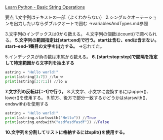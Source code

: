 [Learn Python - Basic String Operations](https://www.learnpython.org/en/Basic_String_Operations)

要点
1.文字列はテキストの一部（よくわからない）
2.シングルクオーテーションを出力したいならダブルクオートで囲む
→variablesAndTypes.md参照

3.文字列のインデックスは0から数える。
4.文字列の個数はcount()で調べられる。
**5.文字列の範囲指定は[start:end]で行う。startは含む、endは含まない。start~end-1番目の文字を出力する。**
→忘れてた。

5.インデックスが負の数は末尾から数える。
**6. [start:stop:step]で間隔を指定して特定範囲から文字列を抽出する**

```python
astring = "Hello world!"
print(astring[3:7]) //lo w
print(astring[3:7:1]) //lo w
```

**7.文字列の反転は[::-1]で行う。**
8.大文字、小文字に変換するにはupper()、lower()を使用する。
9.前方、後方で部分一致するかどうかはstarswith()、endswith()を使用する

```python
astring = "Hello world!"
print(astring.startswith("Hello")) //True
print(astring.endswith("asdfasdfasdf")) //False
```


**10.文字列を分割してリストに格納するにはsplit()を使用する。**


